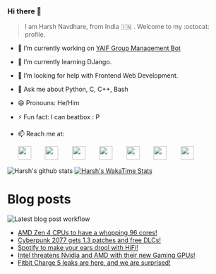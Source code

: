 ### Hi there 👋

> I am Harsh Navdhare, from India :india: . Welcome to my :octocat: profile.

* 🔭 I’m currently working on [YAIF Group Management Bot](https://github.com/YAIFoundation/YAR_Manager_Bot)
* 🌱 I’m currently learning DJango.
* 🤔 I’m looking for help with Frontend Web Development.
* 💬 Ask me about Python, C, C++, Bash
* 😄 Pronouns: He/Him
* ⚡ Fun fact: I can beatbox : P
* 📫 Reach me at: 
 

    [<img src="https://simpleicons.org/icons/instagram.svg" width="30">](https://www.instagram.com/plus_infinity.hn) &nbsp;&nbsp;&nbsp;&nbsp;&nbsp;&nbsp;
    [<img src="https://simpleicons.org/icons/facebook.svg" width="30">](https://www.facebook.com/harsh.navdhare.infinity) &nbsp;&nbsp;&nbsp;&nbsp;&nbsp;&nbsp; 
    [<img src="https://simpleicons.org/icons/twitter.svg" width="30">](https://twitter.com/hnavdhare) &nbsp;&nbsp;&nbsp;&nbsp;&nbsp;&nbsp; 
    [<img src="https://simpleicons.org/icons/xdadevelopers.svg" width="30">](https://forum.xda-developers.com/member.php?u=8122486) &nbsp;&nbsp;&nbsp;&nbsp;&nbsp;&nbsp; 
    [<img src="https://simpleicons.org/icons/telegram.svg" width="30">](https://t.me/infinitEplus) &nbsp;&nbsp;&nbsp;&nbsp;&nbsp;&nbsp;
    [<img src="https://simpleicons.org/icons/snapchat.svg" width="30">](https://www.snapchat.com/add/plus.infinity) &nbsp;&nbsp;&nbsp;&nbsp;&nbsp;&nbsp; 
    [<img src="https://simpleicons.org/icons/gmail.svg" width="30">](mailto:navdhareharsh2001@gmail.com)

 
 

![Harsh's github stats](https://github-readme-stats-infinity-plus.vercel.app/api?username=infinity-plus&show_icons=true&count_private=true&theme=dark) [![Harsh's WakaTime Stats](https://github-readme-stats-infinity-plus.vercel.app/api/wakatime?username=infinity_plus&theme=dark)](https://wakatime.com/@infinity_plus)

# Blog posts

![Latest blog post workflow](https://github.com/infinity-plus/infinity-plus/workflows/Latest%20blog%20post%20workflow/badge.svg)

<!-- BLOG-POST-LIST:START -->
- [AMD Zen 4 CPUs to have a whopping 96 cores!](https://spadebee.com/2021/08/19/amd-zen-4-cpus-to-have-a-whopping-96-cores/?utm_source=rss&utm_medium=rss&utm_campaign=amd-zen-4-cpus-to-have-a-whopping-96-cores)
- [Cyberpunk 2077 gets 1.3 patches and free DLCs!](https://spadebee.com/2021/08/18/cyberpunk-2077-gets-1-3-patches-and-free-dlcs/?utm_source=rss&utm_medium=rss&utm_campaign=cyberpunk-2077-gets-1-3-patches-and-free-dlcs)
- [Spotify to make your ears drool with HiFi!](https://spadebee.com/2021/08/17/spotify-to-make-your-ears-drool-with-hifi/?utm_source=rss&utm_medium=rss&utm_campaign=spotify-to-make-your-ears-drool-with-hifi)
- [Intel threatens Nvidia and AMD with their new Gaming GPUs!](https://spadebee.com/2021/08/16/intel-threatens-nvidia-and-amd-with-their-new-gaming-gpus/?utm_source=rss&utm_medium=rss&utm_campaign=intel-threatens-nvidia-and-amd-with-their-new-gaming-gpus)
- [Fitbit Charge 5 leaks are here, and we are surprised!](https://spadebee.com/2021/08/15/fitbit-charge-5-leaks-are-here-and-we-are-surprised/?utm_source=rss&utm_medium=rss&utm_campaign=fitbit-charge-5-leaks-are-here-and-we-are-surprised)
<!-- BLOG-POST-LIST:END -->
